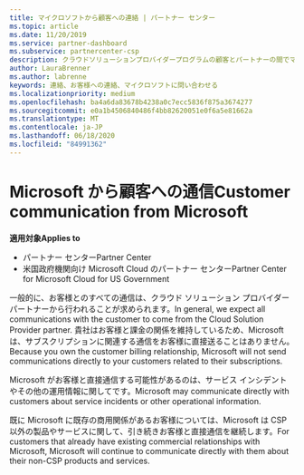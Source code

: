```yaml
---
title: マイクロソフトから顧客への連絡 | パートナー センター
ms.topic: article
ms.date: 11/20/2019
ms.service: partner-dashboard
ms.subservice: partnercenter-csp
description: クラウドソリューションプロバイダープログラムの顧客とパートナーの間でマイクロソフトが顧客とのコミュニケーションを期待する方法について説明します。
author: LauraBrenner
ms.author: labrenne
keywords: 連絡、お客様への連絡、マイクロソフトに問い合わせる
ms.localizationpriority: medium
ms.openlocfilehash: ba4a6da83678b4238a0c7ecc5836f875a3674277
ms.sourcegitcommit: e0a1b4506840486f4bb82620051e0f6a5e81662a
ms.translationtype: MT
ms.contentlocale: ja-JP
ms.lasthandoff: 06/18/2020
ms.locfileid: "84991362"
---
```

# <a name="customer-communication-from-microsoft"></a><span data-ttu-id="f6a33-104">Microsoft から顧客への通信</span><span class="sxs-lookup"><span data-stu-id="f6a33-104">Customer communication from Microsoft</span></span>

<span data-ttu-id="f6a33-105">**適用対象**</span><span class="sxs-lookup"><span data-stu-id="f6a33-105">**Applies to**</span></span>

-  <span data-ttu-id="f6a33-106">パートナー センター</span><span class="sxs-lookup"><span data-stu-id="f6a33-106">Partner Center</span></span>
-  <span data-ttu-id="f6a33-107">米国政府機関向け Microsoft Cloud のパートナー センター</span><span class="sxs-lookup"><span data-stu-id="f6a33-107">Partner Center for Microsoft Cloud for US Government</span></span>


<span data-ttu-id="f6a33-108">一般的に、お客様とのすべての通信は、クラウド ソリューション プロバイダー パートナーから行われることが求められます。</span><span class="sxs-lookup"><span data-stu-id="f6a33-108">In general, we expect all communications with the customer to come from the Cloud Solution Provider partner.</span></span> <span data-ttu-id="f6a33-109">貴社はお客様と課金の関係を維持しているため、Microsoft は、サブスクリプションに関連する通信をお客様に直接送ることはありません。</span><span class="sxs-lookup"><span data-stu-id="f6a33-109">Because you own the customer billing relationship, Microsoft will not send communications directly to your customers related to their subscriptions.</span></span>

<span data-ttu-id="f6a33-110">Microsoft がお客様と直接通信する可能性があるのは、サービス インシデントやその他の運用情報に関してです。</span><span class="sxs-lookup"><span data-stu-id="f6a33-110">Microsoft may communicate directly with customers about service incidents or other operational information.</span></span>

<span data-ttu-id="f6a33-111">既に Microsoft に既存の商用関係があるお客様については、Microsoft は CSP 以外の製品やサービスに関して、引き続きお客様と直接通信を継続します。</span><span class="sxs-lookup"><span data-stu-id="f6a33-111">For customers that already have existing commercial relationships with Microsoft, Microsoft will continue to communicate directly with them about their non-CSP products and services.</span></span>

 

 



